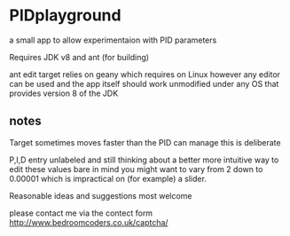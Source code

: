# PIDplayground
a small app to allow experimentaion with PID parameters

Requires JDK v8 and ant (for building)

ant edit target relies on geany which requires on Linux
however any editor can be used and the app itself should
work unmodified under any OS that provides version 8 of the JDK

## notes

Target sometimes moves faster than the PID can manage this is deliberate

P,I,D entry unlabeled and still thinking about a better more intuitive
way to edit these values bare in mind you might want to vary from 2 down
to 0.00001 which is impractical on (for example) a slider.

Reasonable ideas and suggestions most welcome

please contact me via the contect form
http://www.bedroomcoders.co.uk/captcha/
